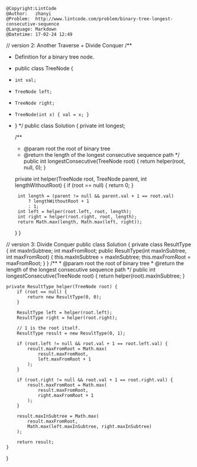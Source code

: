 ```
@Copyright:LintCode
@Author:   zhanyi
@Problem:  http://www.lintcode.com/problem/binary-tree-longest-consecutive-sequence
@Language: Markdown
@Datetime: 17-02-24 12:49
```

// version 2: Another Traverse + Divide Conquer 
/**
 * Definition for a binary tree node.
 * public class TreeNode {
 *     int val;
 *     TreeNode left;
 *     TreeNode right;
 *     TreeNode(int x) { val = x; }
 * }
 */
public class Solution {
    private int longest;
    
    /**
     * @param root the root of binary tree
     * @return the length of the longest consecutive sequence path
     */
    public int longestConsecutive(TreeNode root) {
        return helper(root, null, 0);
    }
    
    private int helper(TreeNode root, TreeNode parent, int lengthWithoutRoot) {
        if (root == null) {
            return 0;
        }
        
        int length = (parent != null && parent.val + 1 == root.val)
            ? lengthWithoutRoot + 1
            : 1;
        int left = helper(root.left, root, length);
        int right = helper(root.right, root, length);
        return Math.max(length, Math.max(left, right));
    }
}

// version 3: Divide Conquer
public class Solution {
    private class ResultType {
        int maxInSubtree;
        int maxFromRoot;
        public ResultType(int maxInSubtree, int maxFromRoot) {
            this.maxInSubtree = maxInSubtree;
            this.maxFromRoot = maxFromRoot;
        }
    }
    /**
     * @param root the root of binary tree
     * @return the length of the longest consecutive sequence path
     */
    public int longestConsecutive(TreeNode root) {
        return helper(root).maxInSubtree;
    }
    
    private ResultType helper(TreeNode root) {
        if (root == null) {
            return new ResultType(0, 0);
        }
        
        ResultType left = helper(root.left);
        ResultType right = helper(root.right);
        
        // 1 is the root itself.
        ResultType result = new ResultType(0, 1);
        
        if (root.left != null && root.val + 1 == root.left.val) {
            result.maxFromRoot = Math.max(
                result.maxFromRoot,
                left.maxFromRoot + 1
            );
        }
        
        if (root.right != null && root.val + 1 == root.right.val) {
            result.maxFromRoot = Math.max(
                result.maxFromRoot,
                right.maxFromRoot + 1
            );
        }
        
        result.maxInSubtree = Math.max(
            result.maxFromRoot,
            Math.max(left.maxInSubtree, right.maxInSubtree)
        );
        
        return result;
    }
}